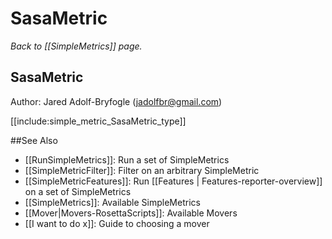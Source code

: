# SasaMetric
*Back to [[SimpleMetrics]] page.*
## SasaMetric

Author: Jared Adolf-Bryfogle (jadolfbr@gmail.com)

[[include:simple_metric_SasaMetric_type]]

##See Also

* [[RunSimpleMetrics]]: Run a set of SimpleMetrics
* [[SimpleMetricFilter]]: Filter on an arbitrary SimpleMetric
* [[SimpleMetricFeatures]]: Run [[Features | Features-reporter-overview]] on a set of SimpleMetrics
* [[SimpleMetrics]]: Available SimpleMetrics
* [[Mover|Movers-RosettaScripts]]: Available Movers
* [[I want to do x]]: Guide to choosing a mover